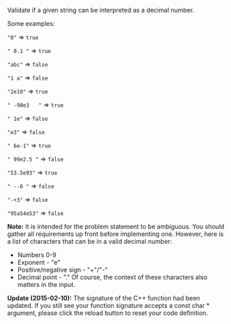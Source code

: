 Validate if a given string can be interpreted as a decimal number.

Some examples:

`"0"` => `true`

`" 0.1 "` => `true`

`"abc"` => `false`

`"1 a"` => `false`

`"2e10"` => `true`

`" -90e3   "` => `true`

`" 1e"` => `false`

`"e3"` => `false`

`" 6e-1"` => `true`

`" 99e2.5 "` => `false`

`"53.5e93"` => `true`

`" --6 "` => `false`

`"-+3"` => `false`

`"95a54e53"` => `false`

**Note:** It is intended for the problem statement to be ambiguous. You should gather all requirements up front before implementing one. However, here is a list of characters that can be in a valid decimal number:

- Numbers 0-9
- Exponent - "e"
- Positive/negative sign - "+"/"-"
- Decimal point - "."
Of course, the context of these characters also matters in the input.

**Update (2015-02-10):**
The signature of the C++ function had been updated. If you still see your function signature accepts a const char * argument, please click the reload button to reset your code definition.